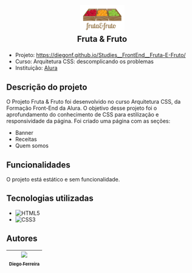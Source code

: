 ## <p align="center">![logo da Fruta e Fruto](./assets/img/logo.jpg)<br>Fruta & Fruto </p>

* Projeto: https://diegonf.github.io/Studies__FrontEnd__Fruta-E-Fruto/
* Curso: Arquitetura CSS: descomplicando os problemas
* Instituição: [Alura](https://www.alura.com.br)


## Descrição do projeto
O Projeto Fruta & Fruto foi desenvolvido no curso Arquitetura CSS, da Formação Front-End da Alura.
O objetivo desse projeto foi o aprofundamento do conhecimento de CSS para estilização e responsividade da página.
Foi criado uma página com as seções:
* Banner
* Receitas
* Quem somos

## Funcionalidades
O projeto está estático e sem funcionalidade.

## Tecnologias utilizadas
* ![HTML5](https://img.shields.io/badge/-HTML5-E34F26?style=flat-square&logo=html5&logoColor=white) 
* ![CSS3](https://img.shields.io/badge/-CSS3-1572B6?style=flat-square&logo=css3)

## Autores
| [<img src="https://avatars.githubusercontent.com/u/97759524?v=4" width=115><br><sub>Diego Ferreira</sub>](https://github.com/diegonf) | 
| :---: |